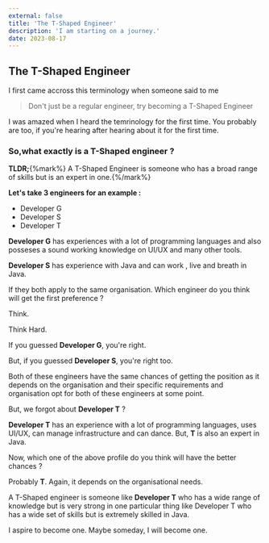 ```yaml
---
external: false
title: 'The T-Shaped Engineer'
description: 'I am starting on a journey.'
date: 2023-08-17
---
```


## The T-Shaped Engineer

I first came accross this terminology when someone said to me

> Don't just be a regular engineer, try becoming a T-Shaped Engineer

I was amazed when I heard the temrinology for the first time. You probably are too, if you're hearing after hearing about it for the first time.

### So,what exactly is a T-Shaped engineer ?

**TLDR;**{%mark%} A T-Shaped Engineer is someone who has a broad range of skills but is an expert in one.{%/mark%}

**Let's take 3 engineers for an example :**

- Developer G
- Developer S
- Developer T

**Developer G** has experiences with a lot of programming languages and also posseses a sound working knowledge on UI/UX and many other tools.

**Developer S** has experience with Java and can work , live and breath in Java.

If they both apply to the same organisation. Which engineer do you think will get the first preference ?

Think.

Think Hard.

If you guessed **Developer G**, you're right.

But, if you guessed **Developer S**, you're right too.

Both of these engineers have the same chances of getting the position as it depends on the organisation and their specific requirements and organisation opt for both of these engineers at some point.

But, we forgot about **Developer T** ?

**Developer T** has an experience with a lot of programming languages, uses UI/UX, can manage infrastructure and can dance.
But, **T** is also an expert in Java.

Now, which one of the above profile do you think will have the better chances ?

Probably **T**. Again, it depends on the organisational needs.

A T-Shaped engineer is someone like **Developer T** who has a wide range of knowledge but is very strong in one particular thing like Developer T who has a wide set of skills but is extremely skilled in Java.

I aspire to become one. Maybe someday, I will become one.

